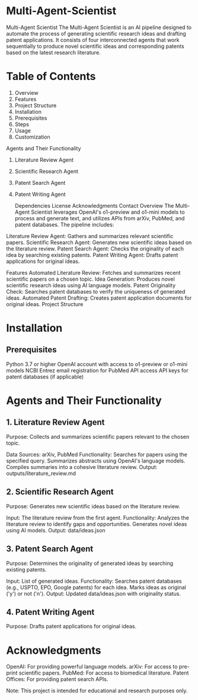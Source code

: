 # Multi-Agent-Scientist

Multi-Agent Scientist
The Multi-Agent Scientist is an AI pipeline designed to automate the process of generating scientific research ideas and drafting patent applications. It consists of four interconnected agents that work sequentially to produce novel scientific ideas and corresponding patents based on the latest research literature.

# Table of Contents
1. Overview
2. Features
3. Project Structure
4. Installation
5. Prerequisites
6. Steps
7. Usage
8. Customization

Agents and Their Functionality
1. Literature Review Agent
2. Scientific Research Agent
3. Patent Search Agent
4. Patent Writing Agent

    Dependencies
    License
    Acknowledgments
    Contact
    Overview
    The Multi-Agent Scientist leverages OpenAI's o1-preview and o1-mini models to process and generate text, and utilizes APIs from arXiv, PubMed, and patent databases. The pipeline includes:

Literature Review Agent: Gathers and summarizes relevant scientific papers.
Scientific Research Agent: Generates new scientific ideas based on the literature review.
Patent Search Agent: Checks the originality of each idea by searching existing patents.
Patent Writing Agent: Drafts patent applications for original ideas.

Features
Automated Literature Review: Fetches and summarizes recent scientific papers on a chosen topic.
Idea Generation: Produces novel scientific research ideas using AI language models.
Patent Originality Check: Searches patent databases to verify the uniqueness of generated ideas.
Automated Patent Drafting: Creates patent application documents for original ideas.
Project Structure

# Installation
## Prerequisites
Python 3.7 or higher
OpenAI account with access to o1-preview or o1-mini models
NCBI Entrez email registration for PubMed API access
API keys for patent databases (if applicable)


# Agents and Their Functionality
## 1. Literature Review Agent
Purpose: Collects and summarizes scientific papers relevant to the chosen topic.

Data Sources: arXiv, PubMed
Functionality:
Searches for papers using the specified query.
Summarizes abstracts using OpenAI's language models.
Compiles summaries into a cohesive literature review.
Output: outputs/literature_review.md

## 2. Scientific Research Agent
Purpose: Generates new scientific ideas based on the literature review.

Input: The literature review from the first agent.
Functionality:
Analyzes the literature review to identify gaps and opportunities.
Generates novel ideas using AI models.
Output: data/ideas.json

## 3. Patent Search Agent
Purpose: Determines the originality of generated ideas by searching existing patents.

Input: List of generated ideas.
Functionality:
Searches patent databases (e.g., USPTO, EPO, Google patents) for each idea.
Marks ideas as original ('y') or not ('n').
Output: Updated data/ideas.json with originality status.

## 4. Patent Writing Agent
Purpose: Drafts patent applications for original ideas.

# Acknowledgments
OpenAI: For providing powerful language models.
arXiv: For access to pre-print scientific papers.
PubMed: For access to biomedical literature.
Patent Offices: For providing patent search APIs.

Note: This project is intended for educational and research purposes only. 
